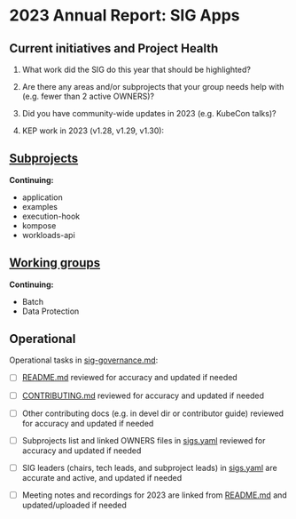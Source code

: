 # 2023 Annual Report: SIG Apps

## Current initiatives and Project Health

1. What work did the SIG do this year that should be highlighted?

<!--
   Some example items that might be worth highlighting:
   - Major KEP advancement
   - Important initiatives that aren't tracked via KEPs
   - Paying down significant tech debt
   - Governance and leadership changes
-->

2. Are there any areas and/or subprojects that your group needs help with (e.g. fewer than 2 active OWNERS)?


3. Did you have community-wide updates in 2023 (e.g. KubeCon talks)?

<!--
  Examples include links to email, slides, or recordings.
-->

4. KEP work in 2023 (v1.28, v1.29, v1.30):
<!--
   TODO: Uncomment the following auto-generated list of KEPs, once reviewed & updated for correction.

   Note: This list is generated from the KEP metadata in kubernetes/enhancements repository.
      If you find any discrepancy in the generated list here, please check the KEP metadata.
      Please raise an issue in kubernetes/community, if the KEP metadata is correct but the generated list is incorrect.
-->

<!-- 
  - Alpha
    - [3998 - Job success/completion policy](https://github.com/kubernetes/enhancements/tree/master/keps/sig-apps/3998-job-success-completion-policy) - v1.30
    - [4368 - Job API managed-by label](https://github.com/kubernetes/enhancements/tree/master/keps/sig-apps/4368-support-managed-by-for-batch-jobs) - v1.30

  - Beta
    - [3850 - Backoff Limits Per Index For Indexed Jobs](https://github.com/kubernetes/enhancements/tree/master/keps/sig-apps/3850-backoff-limits-per-index-for-indexed-jobs) - v1.29
    - [3939 - Allow Replacement of Pods in a Job when fully terminating](https://github.com/kubernetes/enhancements/tree/master/keps/sig-apps/3939-allow-replacement-when-fully-terminated) - v1.29
    - [4017 - Pod Index Label](https://github.com/kubernetes/enhancements/tree/master/keps/sig-apps/4017-pod-index-label) - v1.28
    - [4026 - Add job creation timestamp to job annotations](https://github.com/kubernetes/enhancements/tree/master/keps/sig-apps/4026-crojob-scheduled-timestamp-annotation) - v1.28

  - Stable
    - [1847 - Auto delete PVCs created by StatefulSet](https://github.com/kubernetes/enhancements/tree/master/keps/sig-apps/1847-autoremove-statefulset-pvcs) - v1.28
    - [2879 - Track ready Pods in Job status](https://github.com/kubernetes/enhancements/tree/master/keps/sig-apps/2879-ready-pods-job-status) - v1.29 -->

## [Subprojects](https://git.k8s.io/community/sig-apps#subprojects)


**Continuing:**
  - application
  - examples
  - execution-hook
  - kompose
  - workloads-api

## [Working groups](https://git.k8s.io/community/sig-apps#working-groups)

**Continuing:**
 - Batch
 - Data Protection

## Operational

Operational tasks in [sig-governance.md]:
- [ ] [README.md] reviewed for accuracy and updated if needed
- [ ] [CONTRIBUTING.md] reviewed for accuracy and updated if needed
- [ ] Other contributing docs (e.g. in devel dir or contributor guide) reviewed for accuracy and updated if needed
- [ ] Subprojects list and linked OWNERS files in [sigs.yaml] reviewed for accuracy and updated if needed
- [ ] SIG leaders (chairs, tech leads, and subproject leads) in [sigs.yaml] are accurate and active, and updated if needed
- [ ] Meeting notes and recordings for 2023 are linked from [README.md] and updated/uploaded if needed


[CONTRIBUTING.md]: https://git.k8s.io/community/sig-apps/CONTRIBUTING.md
[sig-governance.md]: https://git.k8s.io/community/committee-steering/governance/sig-governance.md
[README.md]: https://git.k8s.io/community/sig-apps/README.md
[sigs.yaml]: https://git.k8s.io/community/sigs.yaml
[devel]: https://git.k8s.io/community/contributors/devel/README.md
